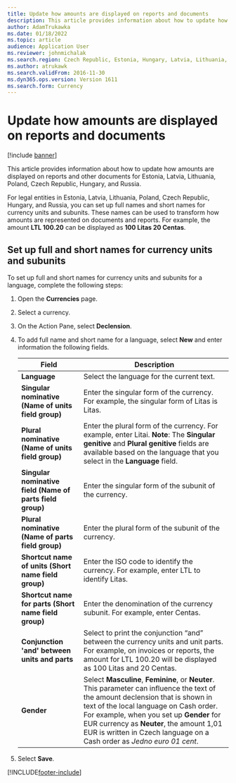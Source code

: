 ```yaml
---
title: Update how amounts are displayed on reports and documents
description: This article provides information about how to update how amounts are displayed on reports and other documents for Estonia, Latvia, Lithuania, Poland, Czech Republic, Hungary, and Russia.
author: AdamTrukawka
ms.date: 01/18/2022
ms.topic: article
audience: Application User
ms.reviewer: johnmichalak
ms.search.region: Czech Republic, Estonia, Hungary, Latvia, Lithuania, Poland, Russia
ms.author: atrukawk
ms.search.validFrom: 2016-11-30
ms.dyn365.ops.version: Version 1611
ms.search.form: Currency
---
```


# Update how amounts are displayed on reports and documents

[!include [banner](../../includes/banner.md)]

This article provides information about how to update how amounts are displayed on reports and other documents for Estonia, Latvia, Lithuania, Poland, Czech Republic, Hungary, and Russia.

For legal entities in Estonia, Latvia, Lithuania, Poland, Czech Republic, Hungary, and Russia, you can set up full names and short names for currency units and subunits. These names can be used to transform how amounts are represented on documents and reports. For example, the amount **LTL 100.20** can be displayed as **100 Litas 20 Centas**.

## Set up full and short names for currency units and subunits
To set up full and short names for currency units and subunits for a language, complete the following steps:

1. Open the **Currencies** page.
2. Select a currency.
3. On the Action Pane, select **Declension**.
4. To add full name and short name for a language, select **New** and enter information the following fields.

   |             Field                                                           |                        Description                                                                                                                                                                                                                                                |
   |------------------------------------------------------------------------|------------------------------------------------------------------------------------------------------------------------------------------------------------------------------------------------------------------------------------------------------------------------|
   |                       <strong>Language</strong>                        |                                                                                                               Select the language for the current text.                                                                                                                |
   |    <strong>Singular nominative (Name of units field group)</strong>    |                                                                                       Enter the singular form of the currency. For example, the singular form of Litas is Litas.                                                                                       |
   |     <strong>Plural nominative (Name of units field group)</strong>     | Enter the plural form of the currency. For example, enter Litai. <strong>Note</strong>: The <strong>Singular genitive</strong> and <strong>Plural genitive</strong> fields are available based on the language that you select in the <strong>Language</strong> field. |
   | <strong>Singular nominative field (Name of parts field group)</strong> |                                                                                                        Enter the singular form of the subunit of the currency.                                                                                                         |
   |     <strong>Plural nominative (Name of parts field group)</strong>     |                                                                                                         Enter the plural form of the subunit of the currency.                                                                                                          |
   |    <strong>Shortcut name of units (Short name field group)</strong>    |                                                                                         Enter the ISO code to identify the currency. For example, enter LTL to identify Litas.                                                                                         |
   |   <strong>Shortcut name for parts (Short name field group)</strong>    |                                                                                               Enter the denomination of the currency subunit. For example, enter Centas.                                                                                               |
   |       <strong>Conjunction 'and' between units and parts</strong>       |                                     Select to print the conjunction “and” between the currency units and unit parts. For example, on invoices or reports, the amount for LTL 100.20 will be displayed as 100 Litas and 20 Centas.                                      |
   |       <strong>Gender</strong>       |  Select **Masculine**, **Feminine**, or **Neuter**. This parameter can influence the text of the amount declension that is shown in text of the local language on Cash order. For example, when you set up **Gender** for EUR currency as **Neuter**, the amount 1,01 EUR is written in Czech language on a Cash order as *Jedno euro 01 cent*.  |

5. Select **Save**.



[!INCLUDE[footer-include](../../../includes/footer-banner.md)]
